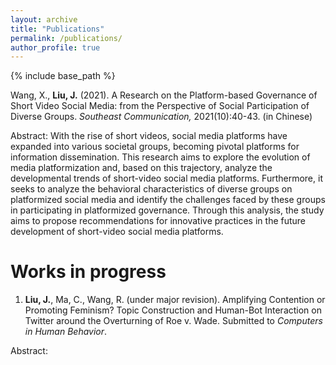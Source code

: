```yaml
---
layout: archive
title: "Publications"
permalink: /publications/
author_profile: true
---
```


{% include base_path %}

Wang, X., **Liu, J.** (2021). A Research on the Platform-based Governance of Short Video Social Media: from the Perspective of Social Participation of Diverse Groups. _Southeast Communication,_ 2021(10):40-43. (in Chinese)

Abstract: With the rise of short videos, social media platforms have expanded into various societal groups, becoming pivotal platforms for information dissemination. This research aims to explore the evolution of media platformization and, based on this trajectory, analyze the developmental trends of short-video social media platforms. Furthermore, it seeks to analyze the behavioral characteristics of diverse groups on platformized social media and identify the challenges faced by these groups in participating in platformized governance. Through this analysis, the study aims to propose recommendations for innovative practices in the future development of short-video social media platforms.

Works in progress
======
1. **Liu, J.**, Ma, C., Wang, R. (under major revision). Amplifying Contention or Promoting Feminism? Topic Construction and Human-Bot Interaction on Twitter around the Overturning of Roe v. Wade. Submitted to _Computers in Human Behavior_.

Abstract: 
